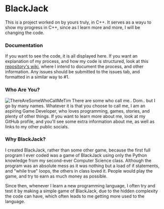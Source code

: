 # BlackJack
This is a project worked on by yours truly, in C++. It serves as a wayu to show my progress in C++, since as I learn more and more, I will be changing the code.

### Documentation
If you want to see the code, it is all displayed here. If you want an explanation of my process, and how my code is structured, look at this [repository's wiki](https://github.com/DomThe-Dev/BlackJack/wiki), where I intend to document the process, and other information.
Any issues should be submitted to the issues tab, and formatted in a similar way to #1.

### Who Are You?
![ThereAreSomeWhoCallMeTim](https://www.google.com/url?sa=i&url=https%3A%2F%2Fwww.pinterest.com%2Fpin%2F73957618858133083%2F&psig=AOvVaw3LPP2CdzQt0FzwwPcDGukk&ust=1708209582475000&source=images&cd=vfe&opi=89978449&ved=0CBIQjRxqFwoTCMC-v9z2sIQDFQAAAAAdAAAAABAE)
There are some who call me.. Dom.. but I go by many names. Whatever it is that you choose to call me, I am an aspiring Game Developer, who loves programming, games, stories, and plenty of other things. If you want to learn more about me, look at my GitHub profile, and you'll see some extra information about me, as well as links to my other public socials.

### Why BlackJack?
I created BlackJack, rather than some other game, because the first full program I ever coded was a game of BlackJack using only the Python knowledge from my second-ever Computer Science class. Although the program was an absolute mess as it was nothing but a load of if statements, and "while true" loops, the others in class loved it. People would play the game, and try to earn as much money as possible.

Since then, whenever I learn a new programming language, I often try and test it by making a simple game of BlackJack, due to the hidden complexity the code can have, which often leads to me getting more used to the language.

